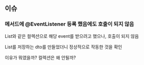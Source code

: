 
## 이슈
### 메서드에 @EventListener 등록 했음에도 호출이 되지 않음

List와 같은 컬렉션으로 해당 event를 받으려고 했으나, 호출이 되지 않음

List를 저장하는 dto를 만들었더니 정상적으로 작동한 것을 확인

이유가 뭐였을까? 컬렉션은 왜 안될까?